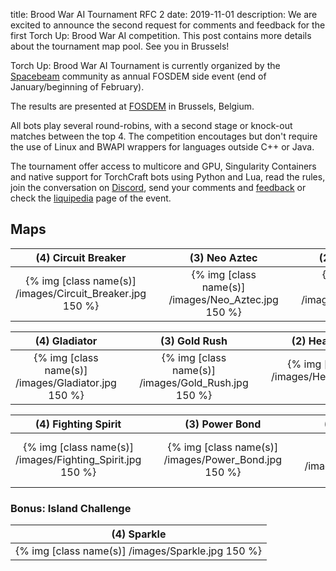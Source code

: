 title: Brood War AI Tournament RFC 2
date: 2019-11-01
description: We are excited to announce the second request for comments and feedback for the first Torch Up: Brood War AI competition. This post contains more details about the tournament map pool. See you in Brussels!

Torch Up: Brood War AI Tournament is currently organized by the [Spacebeam](https://spacebeam.org) community as annual FOSDEM side event (end of January/beginning of February).

The results  are presented at [FOSDEM](https://fosdem.org/2020/) in Brussels, Belgium.

All bots play several round-robins, with a second stage or knock-out matches between the top 4. The competition encoutages but don't require the use of Linux and BWAPI wrappers for languages outside C++ or Java.

The tournament offer access to multicore and GPU, Singularity Containers and native support for TorchCraft bots using Python and Lua, read the rules, join the conversation on [Discord](https://discordapp.com/invite/w9wRRrF), send your comments and [feedback](mailto:jchassoul@gmail.com) or check the [liquipedia](https://liquipedia.net/starcraft/Torch_Up) page of the event.

## Maps
| (4) Circuit Breaker | &nbsp; | (3) Neo Aztec | &nbsp; | (2) Blue Storm | 
|:---:|:---:|:---:|:---:|:---:|
| {% img [class name(s)] /images/Circuit_Breaker.jpg 150 %} | &nbsp; | {% img [class name(s)] /images/Neo_Aztec.jpg 150 %} | &nbsp; | {% img [class name(s)] /images/Bluestorm.jpg 150 %} |

| (4) Gladiator | &nbsp; | (3) Gold Rush | &nbsp; | (2) Heartbreak Ridge |
:---:|:---:|:---:|:---:|:---:|
| {% img [class name(s)] /images/Gladiator.jpg 150 %} | &nbsp; | {% img [class name(s)] /images/Gold_Rush.jpg 150 %} | &nbsp; | {% img [class name(s)] /images/Heartbreak_Ridge.jpg 150 %} |

| (4) Fighting Spirit | &nbsp; | (3) Power Bond | &nbsp; | (2) Overwatch |
:---:|:---:|:---:|:---:|:---:|
| {% img [class name(s)] /images/Fighting_Spirit.jpg 150 %} | &nbsp; | {% img [class name(s)] /images/Power_Bond.jpg 150 %} | &nbsp; | {% img [class name(s)] /images/Overwatch.jpg 150 %} |

### Bonus: Island Challenge
| (4) Sparkle | 
:---:|
| {% img [class name(s)] /images/Sparkle.jpg 150 %} |

